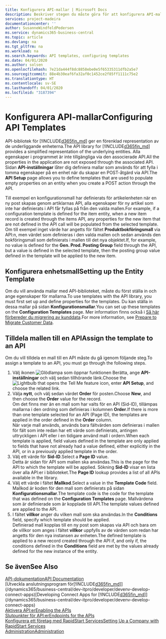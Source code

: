 ```yaml
---
title: Konfigurera API-mallar | Microsoft Docs
description: Beskriver stegen du måste göra för att konfigurera API-mallar för Dynamics 365 Business Central.
services: project-madeira
documentationcenter: ''
author: SusanneWindfeldPedersen
ms.service: dynamics365-business-central
ms.topic: article
ms.devlang: na
ms.tgt_pltfrm: na
ms.workload: na
ms.search.keywords: API templates, configuring templates
ms.date: 04/01/2020
ms.author: solsen
ms.openlocfilehash: 7e21da444f8dc8858ebe0e5f65335311dfb2a5e7
ms.sourcegitcommit: 88e4b30eaf6fa32af0c1452ce2f85ff1111c75e2
ms.translationtype: HT
ms.contentlocale: sv-SE
ms.lasthandoff: 04/01/2020
ms.locfileid: "3187394"
---
```

# <a name="configuring-api-templates"></a><span data-ttu-id="63ad1-103">Konfigurera API-mallar</span><span class="sxs-lookup"><span data-stu-id="63ad1-103">Configuring API Templates</span></span>
<span data-ttu-id="63ad1-104">API-bibliotek för [!INCLUDE[d365fin_md](includes/d365fin_md.md)] ger en förenklad representation av de underliggande enheterna.</span><span class="sxs-lookup"><span data-stu-id="63ad1-104">The API library for [!INCLUDE[d365fin_md](includes/d365fin_md.md)] provides a simplified representation of the underlying entities.</span></span> <span data-ttu-id="63ad1-105">Alla egenskaper i programmet är inte tillgängliga via den associerade API.</span><span class="sxs-lookup"><span data-stu-id="63ad1-105">All the properties in the application are not exposed through the associated API.</span></span> <span data-ttu-id="63ad1-106">Sidan **API-inställningar** låter dig definiera mallar som används för att fylla i tomma egenskaper på en enhet när du skapar en POST-åtgärd via API.</span><span class="sxs-lookup"><span data-stu-id="63ad1-106">The **API Setup** page allows you to define templates that are used to populate empty properties on an entity when you create a POST action through the API.</span></span> 

<span data-ttu-id="63ad1-107">Till exempel en konfigurationsmall har definierats för artikelenheten när en ny post skapas genom artiklarnas API, alla egenskaper för ny artikel som inte har definierats i API får fyllas på från den valda mallen.</span><span class="sxs-lookup"><span data-stu-id="63ad1-107">For example, if a configuration template is defined for the item entity, when a new item record is created through the items API, any properties for the new item that are not defined in the API call will be populated from the selected template.</span></span> <span data-ttu-id="63ad1-108">Om till exempel inget värde har angetts för fältet **Produktbokföringsmall** via API:n, men värdet som definieras i den valda mallen och sedan används den bokföringsmall som definierats i mallen till det nya objektet.</span><span class="sxs-lookup"><span data-stu-id="63ad1-108">If, for example, no value is defined for the **Gen. Prod. Posting Group** field through the API, but a value is defined in the selected template, then the posting group value defined in the template will be applied to the new item.</span></span> 

## <a name="setting-up-the-entity-template"></a><span data-ttu-id="63ad1-109">Konfigurera enhetsmall</span><span class="sxs-lookup"><span data-stu-id="63ad1-109">Setting up the Entity Template</span></span>
<span data-ttu-id="63ad1-110">Om du vill använda mallar med API-biblioteket, måste du först ställa in och ange egenskaper för mallarna.</span><span class="sxs-lookup"><span data-stu-id="63ad1-110">To use templates with the API library, you must first set up and define properties for the templates.</span></span> <span data-ttu-id="63ad1-111">Du kan ställa in dessa mallar på sidan **Konfigurationsmallar**.</span><span class="sxs-lookup"><span data-stu-id="63ad1-111">You can set up these templates on the **Configuration Templates** page.</span></span> <span data-ttu-id="63ad1-112">Mer information finns också i [Så här förbereder du migrering av kunddata](admin-use-templates-to-prepare-customer-data-for-migration.md).</span><span class="sxs-lookup"><span data-stu-id="63ad1-112">For more information, see [Prepare to Migrate Customer Data](admin-use-templates-to-prepare-customer-data-for-migration.md).</span></span> 

## <a name="assign-the-template-to-an-api"></a><span data-ttu-id="63ad1-113">Tilldela mallen till en API</span><span class="sxs-lookup"><span data-stu-id="63ad1-113">Assign the template to an API</span></span>

<span data-ttu-id="63ad1-114">Om du vill tilldela en mall till en API måste du gå igenom följande steg.</span><span class="sxs-lookup"><span data-stu-id="63ad1-114">To assign a template to an API, you must go through the following steps.</span></span>

1. <span data-ttu-id="63ad1-115">Välj ikonen ![Glödlampa som öppnar funktionen Berätta](media/ui-search/search_small.png "Berätta vad du vill göra"), ange **API-inställningar** och välj sedan tillhörande länk.</span><span class="sxs-lookup"><span data-stu-id="63ad1-115">Choose the ![Lightbulb that opens the Tell Me feature](media/ui-search/search_small.png "Tell me what you want to do") icon, enter **API Setup**, and choose the related link.</span></span>
2. <span data-ttu-id="63ad1-116">Välja **nytt**, och välj sedan värdet **Order** för posten.</span><span class="sxs-lookup"><span data-stu-id="63ad1-116">Choose **New**, and then choose the **Order** value for the record.</span></span>  
<span data-ttu-id="63ad1-117">Om det finns mer än en mall som har valts för en API (Sid-ID), tillämpas mallarna i den ordning som definieras i kolumnen **Order**.</span><span class="sxs-lookup"><span data-stu-id="63ad1-117">If there is more than one template selected for an API (Page ID), the templates are applied in the order defined in the **Order** column.</span></span>   
<span data-ttu-id="63ad1-118">När varje mall används, används bara fältvärden som definieras i mallen för fält som inte redan har ett värde som definierats, antingen uttryckligen i API eller i en tidigare använd mall i ordern.</span><span class="sxs-lookup"><span data-stu-id="63ad1-118">When each template is applied, field values defined in the template are only applied to fields that have not already had a value defined, either explicitly in the API, or in a previously applied template in the order.</span></span> 
3. <span data-ttu-id="63ad1-119">Välj ett värde för **Sid-ID**.</span><span class="sxs-lookup"><span data-stu-id="63ad1-119">Select a **Page ID** value.</span></span>  
<span data-ttu-id="63ad1-120">Detta är sidan för API som mallen ska användas.</span><span class="sxs-lookup"><span data-stu-id="63ad1-120">This is the page for the API to which the template will be applied.</span></span> <span data-ttu-id="63ad1-121">Sökning **Sid-ID** visar en lista över alla API:er i biblioteket.</span><span class="sxs-lookup"><span data-stu-id="63ad1-121">The **Page ID** lookup provides a list of all APIs available in the library.</span></span>
4. <span data-ttu-id="63ad1-122">Välj ett värde i fältet **Mallkod**.</span><span class="sxs-lookup"><span data-stu-id="63ad1-122">Select a value in the **Template Code** field.</span></span>  
<span data-ttu-id="63ad1-123">Mallkod är koden för den mall som definierats på sidan **Konfigurationsmallar**.</span><span class="sxs-lookup"><span data-stu-id="63ad1-123">The template code is the code for the template that was defined on the **Configuration Templates** page.</span></span> <span data-ttu-id="63ad1-124">Mallvärdena som är definierade som är kopplade till API.</span><span class="sxs-lookup"><span data-stu-id="63ad1-124">The template values defined are applied to the API.</span></span> 
5. <span data-ttu-id="63ad1-125">I fältet **villkor** anger du vilken mall som ska användas.</span><span class="sxs-lookup"><span data-stu-id="63ad1-125">In the **Conditions** field, specify which template should be applied.</span></span>  
<span data-ttu-id="63ad1-126">Definierad mall kopplas till en ny post som skapas via API och bara om de villkor som anges i fältet **villkor** uppfylls av de värden som redan har angetts för den nya instansen av enheten.</span><span class="sxs-lookup"><span data-stu-id="63ad1-126">The defined template is applied to a new record created through the API if, and only if, the conditions defined in the **Conditions** field are met by the values already defined for the new instance of the entity.</span></span>

## <a name="see-also"></a><span data-ttu-id="63ad1-127">Se även</span><span class="sxs-lookup"><span data-stu-id="63ad1-127">See Also</span></span>
[<span data-ttu-id="63ad1-128">API-dokumentation</span><span class="sxs-lookup"><span data-stu-id="63ad1-128">API Documentation</span></span>](/dynamics-nav/fin-graph)  
<span data-ttu-id="63ad1-129">[Utveckla anslutningsprogram för[!INCLUDE[d365fin_md](includes/d365fin_md.md)]](/dynamics365/business-central/dev-itpro/developer/devenv-develop-connect-apps)</span><span class="sxs-lookup"><span data-stu-id="63ad1-129">[Developing Connect Apps for [!INCLUDE[d365fin_md](includes/d365fin_md.md)]](/dynamics365/business-central/dev-itpro/developer/devenv-develop-connect-apps)</span></span>  
[<span data-ttu-id="63ad1-130">Aktivera API:er</span><span class="sxs-lookup"><span data-stu-id="63ad1-130">Enabling the APIs</span></span>](/dynamics-nav/enabling-apis-for-dynamics-nav)  
[<span data-ttu-id="63ad1-131">Slutpunkter för API:er</span><span class="sxs-lookup"><span data-stu-id="63ad1-131">Endpoints for the APIs</span></span>](/dynamics-nav/endpoints-apis-for-dynamics)  
[<span data-ttu-id="63ad1-132">Konfigurera ett företag med RapidStart Services</span><span class="sxs-lookup"><span data-stu-id="63ad1-132">Setting Up a Company with RapidStart Services</span></span>](admin-set-up-a-company-with-rapidstart.md)  
[<span data-ttu-id="63ad1-133">Administration</span><span class="sxs-lookup"><span data-stu-id="63ad1-133">Administration</span></span>](admin-setup-and-administration.md)